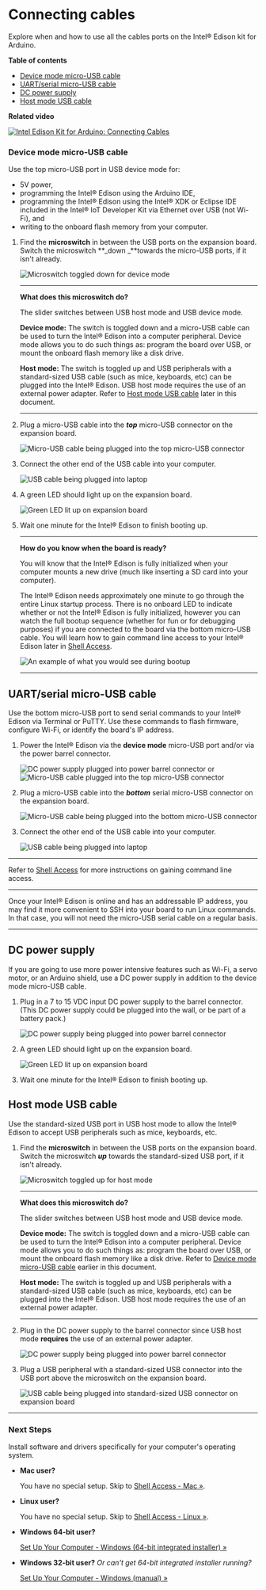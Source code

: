 # Connecting cables

Explore when and how to use all the cables ports on the Intel® Edison kit for Arduino. 

**Table of contents**

* [Device mode micro-USB cable](#device-mode-micro-usb-cable)
* [UART/serial micro-USB cable](#uartserial-micro-usb-cable)
* [DC power supply](#dc-power-supply)
* [Host mode USB cable](#host-mode-usb-cable)

**Related video**

[![Intel Edison Kit for Arduino: Connecting Cables](images/video_screenshot-connecting_cables.png
)](https://software.intel.com/en-us/videos/intel-edison-kit-for-arduino)

### Device mode micro-USB cable

Use the top micro-USB port in USB device mode for:

* 5V power, 
* programming the Intel® Edison using the Arduino IDE, 
* programming the Intel® Edison using the Intel® XDK or Eclipse IDE included in the Intel® IoT Developer Kit via Ethernet over USB (not Wi-Fi), and
* writing to the onboard flash memory from your computer.

1. Find the **microswitch** in between the USB ports on the expansion board. Switch the microswitch **_down _**towards the micro-USB ports, if it isn't already.	![Microswitch toggled down for device mode](images/microswitch-device_mode-zoom_in.png)

	---

	**What does this microswitch do?**

	The slider switches between USB host mode and USB device mode. 

	**Device mode:** The switch is toggled down and a micro-USB cable can be used to turn the Intel® Edison into a computer peripheral. Device mode allows you to do such things as: program the board over USB, or mount the onboard flash memory like a disk drive. 

	**Host mode:** The switch is toggled up and USB peripherals with a standard-sized USB cable (such as mice, keyboards, etc) can be plugged into the Intel® Edison. USB host mode requires the use of an external power adapter. Refer to [Host mode USB cable](#host-mode-usb-cable) later in this document.

	---

2. Plug a micro-USB cable into the **_top_** micro-USB connector on the expansion board.	![Micro-USB cable being plugged into the top micro-USB connector](images/device_mode-usb_cable-before_after.png)

3. Connect the other end of the USB cable into your computer.	![USB cable being plugged into laptop](images/computer-usb_cable-before_after.png)

4. A green LED should light up on the expansion board. 	![Green LED lit up on expansion board](images/device_mode-led_on-zoom_in.png)

5. Wait one minute for the Intel® Edison to finish booting up.

	---

	**How do you know when the board is ready?**

	You will know that the Intel® Edison is fully initialized when your computer mounts a new drive (much like inserting a SD card into your computer).

	The Intel® Edison needs approximately one minute to go through the entire Linux startup process. There is no onboard LED to indicate whether or not the Intel® Edison is fully initialized, however you can watch the full bootup sequence (whether for fun or for debugging purposes) if you are connected to the board via the bottom micro-USB cable. You will learn how to gain command line access to your Intel® Edison later in [Shell Access](../shell_access/).

	![An example of what you would see during bootup]()

	---


## UART/serial micro-USB cable

Use the bottom micro-USB port to send serial commands to your Intel® Edison via Terminal or PuTTY. Use these commands to flash firmware, configure Wi-Fi, or identify the board's IP address.

1. Power the Intel® Edison via the **device mode** micro-USB port and/or via the power barrel connector.	![DC power supply plugged into power barrel connector](images/ac_power_barrel.png) or ![Micro-USB cable plugged into the top micro-USB connector](images/device_mode-usb-cable.png)

2. Plug a micro-USB cable into the **_bottom_** serial micro-USB connector on the expansion board. 	![Micro-USB cable being plugged into the bottom micro-USB connector](images/uart_serial-usb_cable-before_after.png)

3. Connect the other end of the USB cable into your computer.	![USB cable being plugged into laptop](images/computer-usb_cable-before_after.png)

---

Refer to [Shell Access](../shell_access/) for more instructions on gaining command line access.

---

Once your Intel® Edison is online and has an addressable IP address, you may find it more convenient to SSH into your board to run Linux commands. In that case, you will not need the micro-USB serial cable on a regular basis.

---


## DC power supply

If you are going to use more power intensive features such as Wi-Fi, a servo motor, or an Arduino shield, use a DC power supply in addition to the device mode micro-USB cable.

1. Plug in a 7 to 15 VDC input DC power supply to the barrel connector.(This DC power supply could be plugged into the wall, or be part of a battery pack.)	![DC power supply being plugged into power barrel connector](images/ac_power_barrel-before_after.png)

2. A green LED should light up on the expansion board.	![Green LED lit up on expansion board](images/ac_power_barrel-led_on-zoom_in.png)

3. Wait one minute for the Intel® Edison to finish booting up.


## Host mode USB cable

Use the standard-sized USB port in USB host mode to allow the Intel® Edison to accept USB peripherals such as mice, keyboards, etc.

1. Find the **microswitch** in between the USB ports on the expansion board. Switch the microswitch ***up*** towards the standard-sized USB port, if it isn't already.	![Microswitch toggled up for host mode](images/microswitch-host_mode-zoom_in.png)

	---

	**What does this microswitch do?**

	The slider switches between USB host mode and USB device mode. 

	**Device mode:** The switch is toggled down and a micro-USB cable can be used to turn the Intel® Edison into a computer peripheral. Device mode allows you to do such things as: program the board over USB, or mount the onboard flash memory like a disk drive. Refer to [Device mode micro-USB cable](#device-mode-micro-usb-cable) earlier in this document.

	**Host mode:** The switch is toggled up and USB peripherals with a standard-sized USB cable (such as mice, keyboards, etc) can be plugged into the Intel® Edison. USB host mode requires the use of an external power adapter.

	---

2. Plug in the DC power supply to the barrel connector since USB host mode **requires** the use of an external power adapter.	![DC power supply being plugged into power barrel connector](images/ac_power_barrel-before_after.png)

3. Plug a USB peripheral with a standard-sized USB connector into the USB port above the microswitch on the expansion board.	![USB cable being plugged into standard-sized USB connector on expansion board](images/host_mode-usb_cable-before_after.png)

---

### Next Steps

Install software and drivers specifically for your computer's operating system. 

* **Mac user?** 

  You have no special setup. Skip to [Shell Access - Mac »](../shell_access/mac.md).

* **Linux user?** 

  You have no special setup. Skip to [Shell Access - Linux »](../shell_access/linux.md).


* **Windows 64-bit user?** 

  [Set Up Your Computer - Windows (64-bit integrated installer) »](../)

* **Windows 32-bit user?** *Or can't get 64-bit integrated installer running?* 

  [Set Up Your Computer - Windows (manual) »](../)

